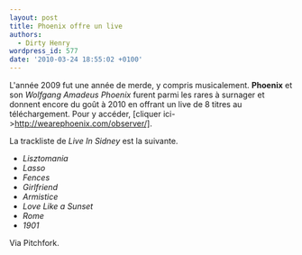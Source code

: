```yaml
---
layout: post
title: Phoenix offre un live
authors:
  - Dirty Henry
wordpress_id: 577
date: '2010-03-24 18:55:02 +0100'
---
```

L'année 2009 fut une année de merde, y compris musicalement. __Phoenix__ et son *Wolfgang Amadeus Phoenix* furent parmi les rares à surnager et donnent encore du goût à 2010 en offrant un live de 8 titres au téléchargement. Pour y accéder, [cliquer ici->http://wearephoenix.com/observer/].

La trackliste de *Live In Sidney* est la suivante.
- *Lisztomania*
- *Lasso*
- *Fences*
- *Girlfriend*
- *Armistice*
- *Love Like a Sunset*
- *Rome*
- *1901*

Via Pitchfork.
